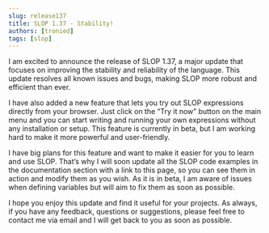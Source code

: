 ```yaml
---
slug: release137
title: SLOP 1.37 - Stability!
authors: [tronied]
tags: [slop]
---
```

I am excited to announce the release of SLOP 1.37, a major update that focuses on improving the 
stability and reliability of the language. This update resolves all known issues and bugs, 
making SLOP more robust and efficient than ever.

I have also added a new feature that lets you try out SLOP expressions directly from your browser. 
Just click on the “Try it now” button on the main menu and you can start writing and running your 
own expressions without any installation or setup. This feature is currently in beta, but I am 
working hard to make it more powerful and user-friendly.

I have big plans for this feature and want to make it easier for you to learn and use SLOP. 
That’s why I will soon update all the SLOP code examples in the documentation section with a link to 
this page, so you can see them in action and modify them as you wish. As it is in beta, I am aware of
issues when defining variables but will aim to fix them as soon as possible.

I hope you enjoy this update and find it useful for your projects. As always, if you have any feedback, 
questions or suggestions, please feel free to contact me via email and I will get back to you as soon 
as possible.